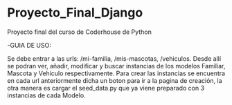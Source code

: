 # Proyecto_Final_Django
Proyecto final del curso de Coderhouse de Python

-GUIA DE USO:

Se debe entrar a las urls: /mi-familia, /mis-mascotas, /vehiculos.
Desde allí se podran ver, añadir, modificar y buscar instancias de los modelos Familiar, Mascota y Vehiculo respectivamente.
Para crear las instancias se encuentra en cada url anteriormente dicha un boton para ir a la pagina de creación, la otra manera es cargar el seed_data.py que ya viene preparado con 3 instancias de cada Modelo.

